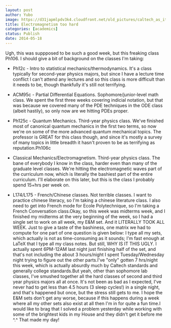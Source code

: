 ```yaml
---
layout: post
author: Yubo
image: https://d31japmlpdv3k4.cloudfront.net/old_pictures/caltech_as_it_happens/6a0105349b8251970b01a73dc03e72970d.jpg
title: Electromagnetism too hard 
categories: [academics]
status: Publish
date: 2014-05-18
---
```


Ugh, this was suppposed to be such a good week, but this freaking class Ph106. I should give a bit of background on the classes I'm taking:

- Ph12c - Intro to statistical mechanics/thermodynamics. It's a class typically for second-year physics majors, but since I have a lecture time conflict I can't attend any lectures and so this class is more difficult than it needs to be, though thankfully it's still not terrifying.

- ACM95c - Partial Differential Equations. Sophomore/junior-level math class. We spent the first three weeks covering indicial notation, but that was because we covered many of the PDE techniques in the ODE class (albeit hastily), so only now are we hitting PDEs proper.

- Ph125c - Quantum Mechanics. Third-year physics class. We've finished most of canonical quantum mechanics in the first two terms, so now we're on some of the more advanced quantum mechanical topics. The professor is GREAT for this class though, and since it's mostly a survey of many topics in little breadth it hasn't proven to be as terrifying as reputation.Ph106c 

- Classical Mechanics/Electromagnetism. Third-year physics class. The bane of everybody I know in the class, harder even than many of the graduate level classes. We're hitting the electromagnetic waves part of the curriculum now, which is literally the bashiest part of the entire curriculum. I'll elaborate on this later, but this is the class I probably spend 15+hrs per week on.

- L174/L175 - French/Chinese classes. Not terrible classes. I want to practice chinese literacy, so I'm taking a chinese literature class. I also need to get into French mode for Ecole Polytechnique, so I'm taking a French Conversation class.Okay, so this week was midterms week, and I finished my midterms at the very beginning of the week, so I had a single set to work on all week, my E&amp;M set. And it LITERALLY TOOK ALL WEEK. Just to give a taste of the bashiness, one matrix we had to compute for one part of one question is given below:
I type all my sets, which actually is not as time-consuming as it sounds; I'm fast enough at LaTeX that I type all my class notes. But still, WHY IS IT THIS UGLY. I actually spent 6PM-12AM last night just finishing half of the set, and that's not including the about 3 hours/night I spent Tuesday/Wednesday night trying to figure out the other parts.I've "only" gotten 7 hrs/night this week, which is actually absurdly much by Caltech standards and generally college standards.But yeah, other than sophomore lab classes, I've smushed together all the hard classes of second and third year physics majors all at once. It's not been as bad as I expected, I've never had to get less than 4.5 hours (3 sleep cycles!) in a single night, and that's happened but once, but the stress still gets to me. I hope the E&amp;M sets don't get any worse, because if this happens during a week where all my other sets also exist at all then I'm in for quite a fun time.I would like to brag that I solved a problem yesterday while working with some of the brightest kids in my House and they didn't get it before me ^.^ That made my day!
